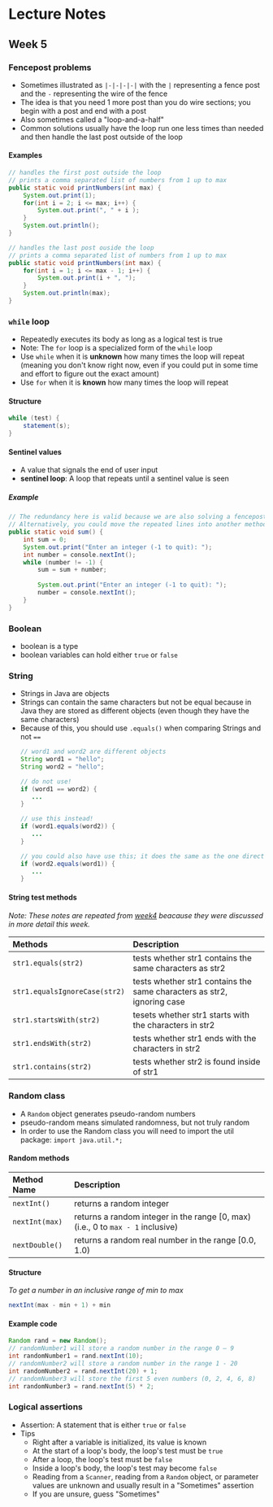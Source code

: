 # Lecture Notes
## Week 5

### Fencepost problems
* Sometimes illustrated as `|-|-|-|-|` with the `|` representing a fence post and the `-` representing the wire of the fence
* The idea is that you need 1 more post than you do wire sections; you begin with a post and end with a post
* Also sometimes called a "loop-and-a-half"
* Common solutions usually have the loop run one less times than needed and then handle the last post outside of the loop

#### Examples
```java
// handles the first post outside the loop
// prints a comma separated list of numbers from 1 up to max
public static void printNumbers(int max) {
    System.out.print(1);
    for(int i = 2; i <= max; i++) {
        System.out.print(", " + i );
    }
    System.out.println();
}
```

```java
// handles the last post ouside the loop
// prints a comma separated list of numbers from 1 up to max
public static void printNumbers(int max) {
    for(int i = 1; i <= max - 1; i++) {
        System.out.print(i + ", ");
    }
    System.out.println(max);
}
```

### `while` loop
* Repeatedly executes its body as long as a logical test is true
* Note: The `for` loop is a specialized form of the `while` loop
* Use `while` when it is __unknown__ how many times the loop will repeat (meaning you don't know right now, even if you could put in some time and effort to figure out the exact amount)
* Use `for` when it is __known__ how many times the loop will repeat

#### Structure
```java
while (test) {
    statement(s);
}
```

#### Sentinel values
* A value that signals the end of user input
* __sentinel loop__: A loop that repeats until a sentinel value is seen

##### Example

```java
// The redundancy here is valid because we are also solving a fencepost problem
// Alternatively, you could move the repeated lines into another method
public static void sum() {
    int sum = 0;
    System.out.print("Enter an integer (-1 to quit): ");
    int number = console.nextInt();
    while (number != -1) {
        sum = sum + number;
        
        System.out.print("Enter an integer (-1 to quit): ");
        number = console.nextInt();
    }
}
```
### Boolean
* boolean is a type
* boolean variables can hold either `true` or `false`

### String
* Strings in Java are objects
* Strings can contain the same characters but not be equal because in Java they are stored as different objects (even though they have the same characters)
 * Because of this, you should use `.equals()` when comparing Strings and not `==`
    ```java
    // word1 and word2 are different objects
    String word1 = "hello";
    String word2 = "hello";

    // do not use!
    if (word1 == word2) {
       ...
    }

    // use this instead!
    if (word1.equals(word2)) {
       ...
    }

    // you could also have use this; it does the same as the one directly above
    if (word2.equals(word1)) {
       ...
    }
    ```

#### String test methods
_Note: These notes are repeated from [week4](../week4/lecture-notes.md) beacause they were discussed in more detail this week._

| __Methods__ | __Description__ |
| :--- | :--- |
| `str1.equals(str2)` | tests whether str1 contains the same characters as str2 |
| `str1.equalsIgnoreCase(str2)` | tests whether str1 contains the same characters as str2, ignoring case |
| `str1.startsWith(str2)` | tesets whether str1 starts with the characters in str2 |
| `str1.endsWith(str2)` | tests whether str1 ends with the characters in str2 |
| `str1.contains(str2)` | tests whether str2 is found inside of str1 |

### Random class
* A `Random` object generates pseudo-random numbers
* pseudo-random means simulated randomness, but not truly random
* In order to use the Random class you will need to import the util package: `import java.util.*;`

#### Random methods
| __Method Name__ | __Description__ |
| :--- | :--- |
| `nextInt()` | returns a random integer |
| `nextInt(max)` | returns a random integer in the range [0, max) (i.e., 0 to `max - 1` inclusive) |
| `nextDouble()` | returns a random real number in the range [0.0, 1.0) |

#### Structure
_To get a number in an inclusive range of min to max_

```java
nextInt(max - min + 1) + min
```

#### Example code

```java
Random rand = new Random();
// randomNumber1 will store a random number in the range 0 – 9
int randomNumber1 = rand.nextInt(10);
// randomNumber2 will store a random number in the range 1 - 20
int randomNumber2 = rand.nextInt(20) + 1;
// randomNumber3 will store the first 5 even numbers (0, 2, 4, 6, 8)
int randomNumber3 = rand.nextInt(5) * 2;
```
### Logical assertions
* Assertion: A statement that is either `true` or `false`
* Tips
    * Right after a variable is initialized, its value is known
    * At the start of a loop's body, the loop's test must be `true`
    * After a loop, the loop's test must be `false`
    * Inside a loop's body, the loop's test may become `false`
    * Reading from a `Scanner`, reading from a `Random` object, or parameter values are unknown and usually result in a "Sometimes" assertion
    * If you are unsure, guess "Sometimes"
